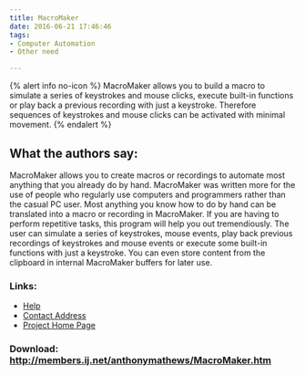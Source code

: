 ```yaml
---
title: MacroMaker
date: 2016-06-21 17:46:46
tags: 
- Computer Automation
- Other need

---
```


{% alert info no-icon %}
MacroMaker allows you to build a macro to simulate a series of keystrokes and mouse clicks, execute built-in functions or play back a previous recording with just a keystroke. Therefore sequences of keystrokes and mouse clicks can be activated with minimal movement.
{% endalert %}

<!-- more -->

What the authors say:
---------------------

  
MacroMaker allows you to create macros or recordings to automate most anything that you already do by hand. MacroMaker was written more for the use of people who regularly use computers and programmers rather than the casual PC user. Most anything you know how to do by hand can be translated into a macro or recording in MacroMaker. If you are having to perform repetitive tasks, this program will help you out tremendiously. The user can simulate a series of keystrokes, mouse events, play back previous recordings of keystrokes and mouse events or execute some built-in functions with just a keystroke. You can even store content from the clipboard in internal MacroMaker buffers for later use.

### Links:
- <a href="http://www.oatsoft.org/Software/MacroMaker/help">Help</a>
- <a href="mailto:AnthonyMathews@ij.net">Contact Address</a>
- <a href="http://members.ij.net/anthonymathews/MacroMaker.htm">Project Home Page</a>

### Download: http://members.ij.net/anthonymathews/MacroMaker.htm 